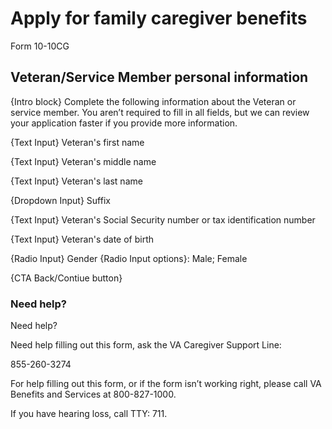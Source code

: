 # Apply for family caregiver benefits
Form 10-10CG

## Veteran/Service Member personal information

{Intro block} Complete the following information about the Veteran or service member. You aren’t required to fill in all fields, but we can review your application faster if you provide more information.

{Text Input} Veteran's first name

{Text Input} Veteran's middle name 

{Text Input} Veteran's last name 

{Dropdown Input} Suffix 

{Text Input} Veteran's Social Security number or tax identification number

{Text Input} Veteran's date of birth

{Radio Input} Gender
{Radio Input options}: Male; Female

{CTA Back/Contiue button} 


### Need help?  

Need help?

Need help filling out this form,  ask the VA Caregiver Support Line: 

855-260-3274

For help filling out this form, or if the form isn’t working right, 
please call VA Benefits and Services at 800-827-1000.

If you have hearing loss, call TTY: 711.


